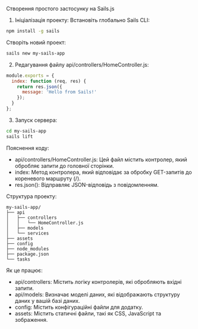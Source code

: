 Створення простого застосунку на Sails.js

1. Ініціалізація проекту:
Встановіть глобально Sails CLI:
```Bash
npm install -g sails
```

Створіть новий проект:
```Bash
sails new my-sails-app
```

2. Редагування файлу api/controllers/HomeController.js:
```JavaScript
module.exports = {
  index: function (req, res) {
    return res.json({
      message: 'Hello from Sails!'
    });
  }
};
```

3. Запуск сервера:
```Bash
cd my-sails-app
sails lift
```

Пояснення коду:
- api/controllers/HomeController.js: Цей файл містить контролер, який обробляє запити до головної сторінки.
- index: Метод контролера, який відповідає за обробку GET-запитів до кореневого маршруту (/).
- res.json(): Відправляє JSON-відповідь з повідомленням.

Структура проекту:
```text
my-sails-app/
├── api
│   ├── controllers
│   │   └── HomeController.js
│   ├── models
│   └── services
├── assets
├── config
├── node_modules
├── package.json
└── tasks
```

Як це працює:
- api/controllers: Містить логіку контролерів, які обробляють вхідні запити.
- api/models: Визначає моделі даних, які відображають структуру даних у вашій базі даних.
- config: Містить конфігураційні файли для додатку.
- assets: Містить статичні файли, такі як CSS, JavaScript та зображення.